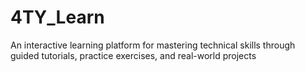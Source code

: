 # 4TY_Learn
An interactive learning platform for mastering technical skills through guided tutorials, practice exercises, and real-world projects
